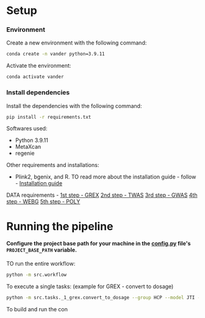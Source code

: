 # Setup

### Environment 
Create a new environment with the following command:
```bash
conda create -n vander python=3.9.11
```

Activate the environment:
```bash
conda activate vander
```

### Install dependencies
Install the dependencies with the following command:
```bash
pip install -r requirements.txt
```

Softwares used:
- Python 3.9.11
- MetaXcan 
- regenie 


Other requirements and installations:
- Plink2, bgenix, and R. 
TO read more about the installation guide - follow - [Installation guide](docs/installation_guide.md) 



DATA requirements - 
[1st step - GREX](docs/1_grex.md)
[2nd step - TWAS](docs/2_twas.md)
[3rd step - GWAS](docs/3_gwas.md)
[4th step - WEBG](docs/4_webg.md)
[5th step - POLY](docs/5_poly.md)



# Running the pipeline

#### Configure the project base path for your machine in the [config.py](src/config/Config.py) file's `PROJECT_BASE_PATH` variable.

TO run the entire workflow:
```bash
python -m src.workflow
```

To execute a single tasks: (example for GREX - convert to dosage)
```bash
python -m src.tasks._1_grex.convert_to_dosage --group HCP --model JTI --basepath ./output
```

To build and run the con


